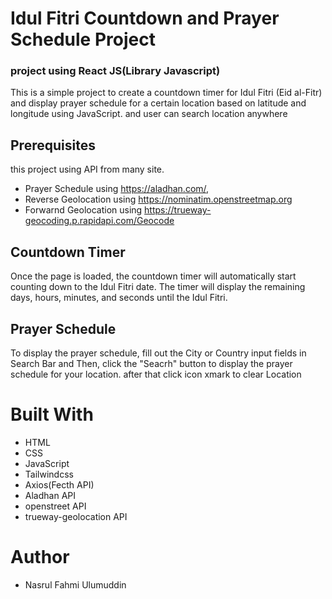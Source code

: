 # Idul Fitri Countdown and Prayer Schedule Project
### project using React JS(Library Javascript)
This is a simple project to create a countdown timer for Idul Fitri (Eid al-Fitr) and display prayer schedule for a certain location based on latitude and longitude using JavaScript. and user can search location anywhere

## Prerequisites
this project using API from many site. 
* Prayer Schedule using https://aladhan.com/, 
* Reverse Geolocation using https://nominatim.openstreetmap.org
* Forwarnd Geolocation using https://trueway-geocoding.p.rapidapi.com/Geocode

## Countdown Timer
Once the page is loaded, the countdown timer will automatically start counting down to the Idul Fitri date. The timer will display the remaining days, hours, minutes, and seconds until the Idul Fitri.

## Prayer Schedule
To display the prayer schedule, fill out the City or Country input fields in Search Bar and Then, click the "Seacrh" button to display the prayer schedule for your location. after that click icon xmark to clear Location

# Built With
* HTML
* CSS
* JavaScript
* Tailwindcss
* Axios(Fecth API)
* Aladhan API
* openstreet API
* trueway-geolocation API

# Author
* Nasrul Fahmi Ulumuddin

